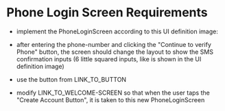 # Phone Login Screen Requirements

- implement the PhoneLoginScreen according to this UI definition image:

- after entering the phone-number and clicking the "Continue to verify Phone" button, the screen should change the layout to show the SMS confirmation inputs (6 little squared inputs, like is shown in the UI definition image)

- use the button from LINK_TO_BUTTON

- modify LINK_TO_WELCOME-SCREEN so that when the user taps the "Create Account Button", it is taken to this new PhoneLoginScreen
